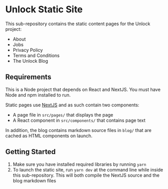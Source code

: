 # Unlock Static Site

This sub-repository contains the static content pages for the Unlock project:

- About
- Jobs
- Privacy Policy
- Terms and Conditions
- The Unlock Blog

## Requirements

This is a Node project that depends on React and NextJS. You must have Node and
npm installed to run.

Static pages use [NextJS](https://nextjs.org/) and as such contain two components:

- A page file in `src/pages/` that displays the page
- A React component in `src/components/` that contains page text

In addition, the blog contains markdown source files in `blog/` that are cached
as HTML components on launch.

## Getting Started

1.  Make sure you have installed required libraries by running `yarn`
2.  To launch the static site, run `yarn dev` at the command line while inside
    this sub-repository. This will both compile the NextJS source and the blog
    markdown files
